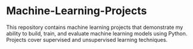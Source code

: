 # Machine-Learning-Projects
This repository contains machine learning projects that demonstrate my ability to build, train, and evaluate machine learning models using Python. Projects cover supervised and unsupervised learning techniques.
